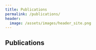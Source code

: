 ```yaml
---
title: Publications
permalink: /publications/
header:
  image: /assets/images/header_site.png
---
```

## Publications
